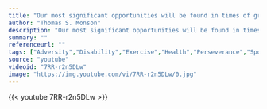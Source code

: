 ```yaml
---
title: "Our most significant opportunities will be found in times of greatest difficulty."
author: "Thomas S. Monson"
description: "Our most significant opportunities will be found in times of greatest difficulty. - Thomas S. Monson quotes from GetInspired365.com"
summary: ""
referenceurl: ""
tags: ["Adversity","Disability","Exercise","Health","Perseverance","Sport",]
source: "youtube"
videoid: "7RR-r2n5DLw"
image: "https://img.youtube.com/vi/7RR-r2n5DLw/0.jpg"
---
```


{{< youtube 7RR-r2n5DLw >}}
